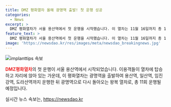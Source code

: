 ```yaml
---
title: DMZ 평화열차 올해 광명역 출발! 첫 운행 성공
categories:
  - News
excerpt: >
  DMZ 평화열차가 서울 용산역에서 첫 운행을 시작했습니다. 이 열차는 11월 16일까지 총 11회 운행되며, 광명역을 출발해 용산역, 일산역, 임진강역, 도라산역을 경유한 후 광명역으로 왕복될 예정입니다.
feature_text: >
  DMZ 평화열차가 서울 용산역에서 첫 운행을 시작했습니다. 이 열차는 11월 16일까지 총 11회 운행되며, 광명역을 출발해 용산역, 일산역, 임진강역, 도라산역을 경유한 후 광명역으로 왕복될 예정입니다.
image: 'https://newsdao.kr/res/images/meta/newsdao_breakingnews.jpg'
---
```


<p><img src="https://newsdao.kr/res/images/meta/newsdao_breakingnews.jpg" alt="implanttips 속보" /></p>

<p><b><span style="color: #ee2323;">DMZ평화열차</span></b>의 첫 운행이 서울 용산역에서 시작되었습니다. 이용객들이 열차에 탑승하고 자리에 앉아 있는 가운데, 이 평화열차는 광명역을 출발하여 용산역, 일산역, 임진강역, 도라산역까지 운행한 뒤 광명역으로 다시 돌아오는 왕복 열차로, 총 11회 운행될 예정입니다.</p>
실시간 뉴스 속보는, <a href="https://newsdao.kr" rel="dofollow">https://newsdao.kr</a>


